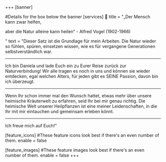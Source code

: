 +++
[banner]

#Details for the box below the banner
[services]
👋 title = "„Der Mensch kann zwar helfen,&#x20;

aber die Natur alleine kann heilen“ - Alfred Vogel (1902-1966)

"
text = "Dieser Satz ist die Grundlage für mein Arbeiten. Die Natur wieder so fühlen, spüren, einsetzen wissen, wie es für vergangene Generationen selbstverständlich war.

***

Ich bin Daniela und lade Euch ein zu Eurer Reise zurück zur Naturverbindung! Wir alle tragen es noch in uns und können sie wieder entdecken, egal welchen Alters, für jeden gibt es SEINE Passion, davon bin ich überzeugt.&#x20;

***

Wenn Ihr schon immer mal den Wunsch hattet, etwas mehr über unsere heimische Kräuterwelt zu erfahren, seid Ihr bei mir genau richtig. Die heimische Welt unserer Heilpflanzen ist eine meiner Leidenschaften, in die Ihr mit mir eintauchen und gemeinsam erleben könnt.&#x20;

***

Ich freue mich auf Euch!"

[feature_icons]
  #These feature icons look best if there's an even number of them.
  enable = false

[feature_images]
#These feature images look best if there's an even number of them.
  enable = false
+++
